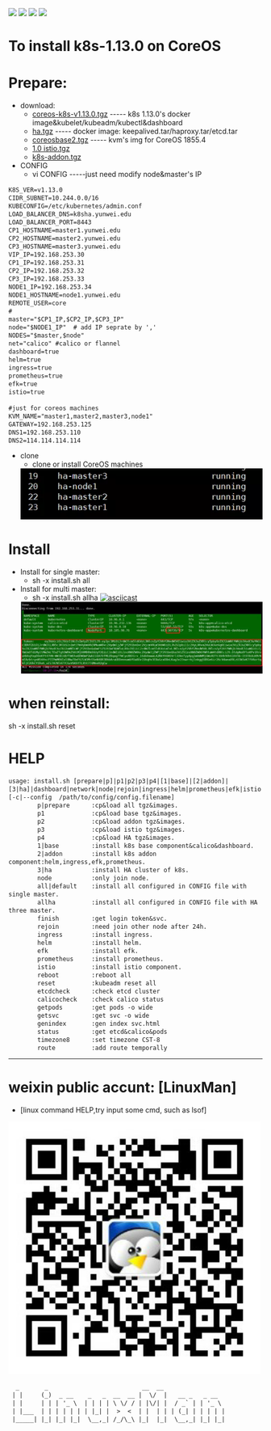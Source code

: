 ![](https://img.shields.io/badge/Dist-CoreOS-blue.svg)  ![](https://img.shields.io/badge/K8S-HA-brightgreen.svg)  ![](https://img.shields.io/badge/Proxy-IPVS-orange.svg)  ![](https://img.shields.io/badge/Net-Calico-yellow.svg)

# To install k8s-1.13.0 on CoreOS                            

# Prepare:
* download:
   * [coreos-k8s-v1.13.0.tgz](https://pan.baidu.com/s/1IU_7YBirkM88q2QnbyfePg) ----- k8s 1.13.0's docker image&kubelet/kubeadm/kubectl&dashboard
   * [ha.tgz](https://pan.baidu.com/s/1Cj_BAiohKnZOi2MKCEX10g)  ----- docker image: keepalived.tar/haproxy.tar/etcd.tar
   * [coreosbase2.tgz](https://pan.baidu.com/s/141I6ctxuGtFfiD8tRHfz_g) ----- kvm's img for CoreOS 1855.4
   * [1.0 istio.tgz](https://pan.baidu.com/s/1jaQbXqHP6pzeqPDGlI1t6Q)
   * [k8s-addon.tgz](https://pan.baidu.com/s/16Ag7L_mWFyMkgoMs8tXWzA)
* CONFIG
   * vi CONFIG  -----just need modify node&master's IP
```
K8S_VER=v1.13.0
CIDR_SUBNET=10.244.0.0/16
KUBECONFIG=/etc/kubernetes/admin.conf
LOAD_BALANCER_DNS=k8sha.yunwei.edu
LOAD_BALANCER_PORT=8443
CP1_HOSTNAME=master1.yunwei.edu
CP2_HOSTNAME=master2.yunwei.edu
CP3_HOSTNAME=master3.yunwei.edu
VIP_IP=192.168.253.30
CP1_IP=192.168.253.31
CP2_IP=192.168.253.32
CP3_IP=192.168.253.33
NODE1_IP=192.168.253.34
NODE1_HOSTNAME=node1.yunwei.edu
REMOTE_USER=core
#
master="$CP1_IP,$CP2_IP,$CP3_IP"
node="$NODE1_IP"  # add IP seprate by ','
NODES="$master,$node"
net="calico" #calico or flannel
dashboard=true
helm=true
ingress=true
prometheus=true
efk=true
istio=true

#just for coreos machines
KVM_NAME="master1,master2,master3,node1"
GATEWAY=192.168.253.125
DNS1=192.168.253.110
DNS2=114.114.114.114
```
* clone
   * clone or install CoreOS machines
   <img src="https://github.com/Thomas-YangHT/k8s-ha-autoinstall/raw/master/pics/k2.png" width="500">

# Install
* Install for single master:
  * sh -x install.sh all
* Install for multi master:
  * sh -x install.sh allha
[![asciicast](https://asciinema.org/a/ESPpo0D3MQWsJo0Yo2TFG2S10.svg)](https://asciinema.org/a/ESPpo0D3MQWsJo0Yo2TFG2S10)  
   <img src="https://github.com/Thomas-YangHT/k8s-ha-autoinstall/raw/master/pics/k3.png" width="800">

#  when reinstall:
sh -x install.sh reset

# HELP
```
usage: install.sh [prepare|p]|p1|p2|p3|p4|[1|base]|[2|addon]|[3|ha]|dashboard|network|node|rejoin|ingress|helm|prometheus|efk|istio|finish|default|help|...   [-c|--config  /path/to/config/config.filename]
        p|prepare      :cp&load all tgz&images.
        p1             :cp&load base tgz&images.
        p2             :cp&load addon tgz&images.
        p3             :cp&load istio tgz&images.
        p4             :cp&load HA tgz&images.
        1|base         :install k8s base component&calico&dashboard.
        2|addon        :install k8s addon component:helm,ingress,efk,prometheus.
        3|ha           :install HA cluster of k8s.
        node           :only join node.
        all|default    :install all configured in CONFIG file with single master.
        allha          :install all configured in CONFIG file with HA three master.
        finish         :get login token&svc.
        rejoin         :need join other node after 24h.
        ingress        :install ingress.
        helm           :install helm.
        efk            :install efk.
        prometheus     :install prometheus.
        istio          :install istio component.
        reboot         :reboot all
        reset          :kubeadm reset all
        etcdcheck      :check etcd cluster
        calicocheck    :check calico status
        getpods        :get pods -o wide
        getsvc         :get svc -o wide
        genindex       :gen index svc.html
        status         :get etcd&calico&pods
        timezone8      :set timezone CST-8
        route          :add route temporally
```
-----
# weixin public accunt: [LinuxMan]
* [linux command HELP,try input some cmd, such as lsof]
<img src="https://github.com/Thomas-YangHT/ceph-autoinstall/raw/master/pics/linuxman.png" width="500">

```
  _       _                          __  __                 
 | |     (_)  _ __    _   _  __  __ |  \/  |   __ _   _ __  
 | |     | | | '_ \  | | | | \ \/ / | |\/| |  / _` | | '_ \ 
 | |___  | | | | | | | |_| |  >  <  | |  | | | (_| | | | | |
 |_____| |_| |_| |_|  \__,_| /_/\_\ |_|  |_|  \__,_| |_| |_|
```
